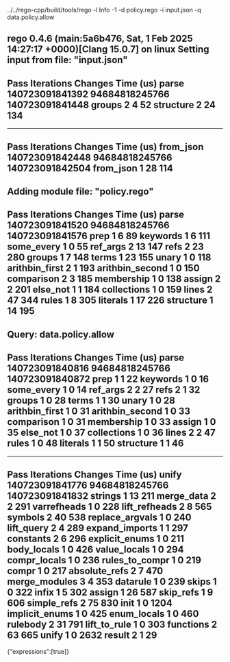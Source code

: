 ../../rego-cpp/build/tools/rego -l Info -1 -d policy.rego -i input.json -q data.policy.allow

rego 0.4.6 (main:5a6b476, Sat, 1 Feb 2025 14:27:17 +0000)[Clang 15.0.7] on linux
Setting input from file: "input.json"
---------
Pass	Iterations	Changes	Time (us)
parse	140723091841392	94684818245766	140723091841448
groups	2	4	52
structure	2	24	134
---------

---------
Pass	Iterations	Changes	Time (us)
from_json	140723091842448	94684818245766	140723091842504
from_json	1	28	114
---------

Adding module file: "policy.rego"
---------
Pass	Iterations	Changes	Time (us)
parse	140723091841520	94684818245766	140723091841576
prep	1	6	89
keywords	1	6	111
some_every	1	0	55
ref_args	2	13	147
refs	2	23	280
groups	1	7	148
terms	1	23	155
unary	1	0	118
arithbin_first	2	1	193
arithbin_second	1	0	150
comparison	2	3	185
membership	1	0	138
assign	2	2	201
else_not	1	1	184
collections	1	0	159
lines	2	47	344
rules	1	8	305
literals	1	17	226
structure	1	14	195
---------

Query: data.policy.allow
---------
Pass	Iterations	Changes	Time (us)
parse	140723091840816	94684818245766	140723091840872
prep	1	1	22
keywords	1	0	16
some_every	1	0	14
ref_args	2	2	27
refs	2	1	32
groups	1	0	28
terms	1	1	30
unary	1	0	28
arithbin_first	1	0	31
arithbin_second	1	0	33
comparison	1	0	31
membership	1	0	33
assign	1	0	35
else_not	1	0	37
collections	1	0	36
lines	2	2	47
rules	1	0	48
literals	1	1	50
structure	1	1	46
---------

---------
Pass	Iterations	Changes	Time (us)
unify	140723091841776	94684818245766	140723091841832
strings	1	13	211
merge_data	2	2	291
varrefheads	1	0	228
lift_refheads	2	8	565
symbols	2	40	538
replace_argvals	1	0	240
lift_query	2	4	289
expand_imports	1	1	297
constants	2	6	296
explicit_enums	1	0	211
body_locals	1	0	426
value_locals	1	0	294
compr_locals	1	0	236
rules_to_compr	1	0	219
compr	1	0	217
absolute_refs	2	7	470
merge_modules	3	4	353
datarule	1	0	239
skips	1	0	322
infix	1	5	302
assign	1	26	587
skip_refs	1	9	606
simple_refs	2	75	830
init	1	0	1204
implicit_enums	1	0	425
enum_locals	1	0	460
rulebody	2	31	791
lift_to_rule	1	0	303
functions	2	63	665
unify	1	0	2632
result	2	1	29
---------

{"expressions":[true]}

